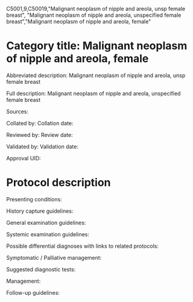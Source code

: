 C5001,9,C50019,"Malignant neoplasm of nipple and areola, unsp female breast", "Malignant neoplasm of nipple and areola, unspecified female breast","Malignant neoplasm of nipple and areola, female"
# Category title: Malignant neoplasm of nipple and areola, female

Abbreviated description: Malignant neoplasm of nipple and areola, unsp female breast

Full description: Malignant neoplasm of nipple and areola, unspecified female breast

Sources:

Collated by:
Collation date:

Reviewed by:
Review date:

Validated by:
Validation date:

Approval UID:

# Protocol description

Presenting conditions:

History capture guidelines:

General examination guidelines:

Systemic examination guidelines:

Possible differential diagnoses with links to related protocols:

Symptomatic / Palliative management:

Suggested diagnostic tests:

Management:

Follow-up guidelines:
